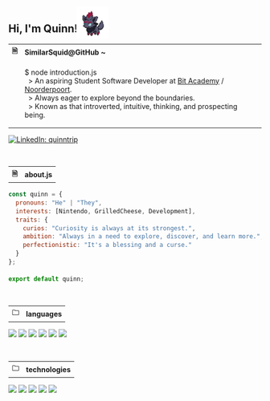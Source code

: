 <h2>
  Hi, I'm Quinn!
  <img
       src="assets/zorua.gif"
       width="64"
       style="position: relative; top: .75rem; right: .5rem;">
</h2>


<table>
  <tr>
    <th>&#128462;</th>
    <th align="left">SimilarSquid@GitHub ~</th>
  </tr>
  
  <tr>

  </tr>
  
  
  <tr>
    <td>
    </td>
    <td>
<p>
  $ node introduction.js</br>
  &nbsp;&nbsp;> An aspiring Student Software Developer at <a href="https://www.linkedin.com/school/bit-academy-nl/">Bit Academy</a> / <a href="https://www.linkedin.com/school/noorderpoort/">Noorderpoort</a>.</br>
  &nbsp;&nbsp;> Always eager to explore beyond the boundaries.</br>
  &nbsp;&nbsp;> Known as that introverted, intuitive, thinking, and prospecting being.
</p>
</td>
</tr>
</table>

[![LinkedIn: quinntrip](https://img.shields.io/badge/-LinkedIn-FF008F?style=for-the-badge&logo=linkedin&logoColor=white)](https://www.linkedin.com/in/quinntrip/)


</br>

<table>
  <tr>
    <th>&#128462;</th>
    <th>about.js</th>
  </tr>
</table>

```javascript
const quinn = {
  pronouns: "He" | "They",
  interests: [Nintendo, GrilledCheese, Development],
  traits: {
    curios: "Curiosity is always at its strongest.",
    ambition: "Always in a need to explore, discover, and learn more.",
    perfectionistic: "It's a blessing and a curse."
  }
};

export default quinn;
```

</br>

<table>
  <tr>
    <th>&#128448;</th>
    <th>languages</th>
  </tr>
</table>

![](https://img.shields.io/badge/-JavaScript-000?style=for-the-badge&logo=javascript&logoColor=000&labelColor=F7DF1E)
![](https://img.shields.io/badge/-TypeScript-000?style=for-the-badge&logo=typescript&logoColor=FFF&labelColor=3178C6)
![](https://img.shields.io/badge/-PHP-000?style=for-the-badge&logo=php&logoColor=FFF&labelColor=777BB4)
![](https://img.shields.io/badge/-SQL-000?style=for-the-badge&logo=mysql&logoColor=FFF&labelColor=4479A1)
![](https://img.shields.io/badge/-Python-000?style=for-the-badge&logo=python&logoColor=FFF&labelColor=3776AB)
![](https://img.shields.io/badge/-Lua-000?style=for-the-badge&logo=lua&logoColor=FFF&labelColor=2C2D72)

</br>

<table>
  <tr>
    <th>&#128448;</th>
    <th>technologies</th>
  </tr>
</table>

![](https://img.shields.io/badge/-React-000?style=for-the-badge&logo=react&logoColor=FFF&labelColor=61DAFB)
![](https://img.shields.io/badge/-Next.js-000?style=for-the-badge&logo=nextdotjs&logoColor=000&labelColor=FFF)
![](https://img.shields.io/badge/-Node.js-000?style=for-the-badge&logo=nodedotjs&logoColor=FFF&labelColor=339933)
![](https://img.shields.io/badge/-Tailwind-000?style=for-the-badge&logo=tailwindcss&logoColor=FFF&labelColor=06B6D4)
![](https://img.shields.io/badge/-Sass-000?style=for-the-badge&logo=sass&logoColor=FFF&labelColor=CC6699)
